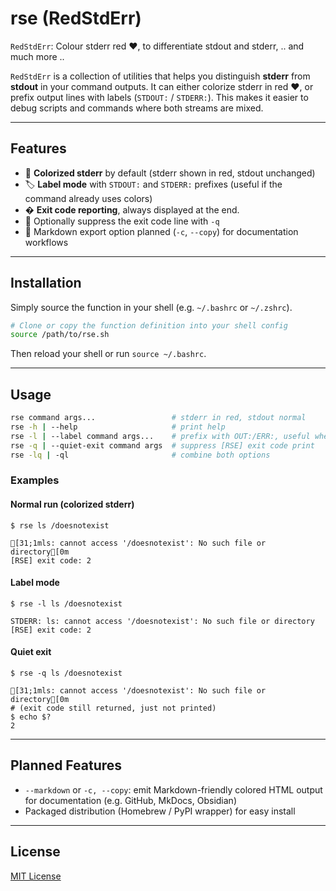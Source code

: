 # rse (RedStdErr)

`RedStdErr`: Colour stderr red ❤️, to differentiate stdout and stderr, .. and much more ..

`RedStdErr` is a collection of utilities that helps you distinguish **stderr** from **stdout** in your command outputs. It can either colorize stderr in red ❤️, or prefix output lines with labels (`STDOUT:` / `STDERR:`). This makes it easier to debug scripts and commands where both streams are mixed.

---

## Features

* 🔴 **Colorized stderr** by default (stderr shown in red, stdout unchanged)
* 🏷 **Label mode** with `STDOUT:` and `STDERR:` prefixes (useful if the command already uses colors)
* � **Exit code reporting**, always displayed at the end.
* 🤫 Optionally suppress the exit code line with `-q`
* 🎨 Markdown export option planned (`-c`, `--copy`) for documentation workflows

---

## Installation

Simply source the function in your shell (e.g. `~/.bashrc` or `~/.zshrc`).

```bash
# Clone or copy the function definition into your shell config
source /path/to/rse.sh
```

Then reload your shell or run `source ~/.bashrc`.

---

## Usage

```bash
rse command args...                 # stderr in red, stdout normal
rse -h | --help                     # print help
rse -l | --label command args...    # prefix with OUT:/ERR:, useful when colorised output is not desired but still output differentiation is needed.
rse -q | --quiet-exit command args  # suppress [RSE] exit code print
rse -lq | -ql                       # combine both options
```

### Examples

#### Normal run (colorized stderr)

```shell
$ rse ls /doesnotexist
```
```terminaloutput
[31;1mls: cannot access '/doesnotexist': No such file or directory[0m
[RSE] exit code: 2
```

#### Label mode

```shell
$ rse -l ls /doesnotexist
```
```terminaloutput
STDERR: ls: cannot access '/doesnotexist': No such file or directory
[RSE] exit code: 2
```

#### Quiet exit

```shell
$ rse -q ls /doesnotexist
```
```terminaloutput
[31;1mls: cannot access '/doesnotexist': No such file or directory[0m
# (exit code still returned, just not printed)
$ echo $?
2
```

---

## Planned Features

* `--markdown` or `-c, --copy`: emit Markdown-friendly colored HTML output for documentation (e.g. GitHub, MkDocs, Obsidian)
* Packaged distribution (Homebrew / PyPI wrapper) for easy install

---

## License

[MIT License](./LICENSE)
